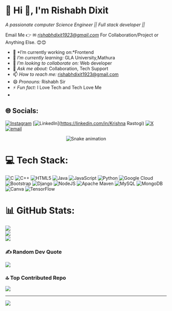 # 💫 Hi 👋, I'm Rishabh Dixit
*A passionate computer Science Engineer || Full stack developer ||*

Email Me 👉 ✉ *rishabhdixit1923@gmail.com* For Collaboration/Project or Anything Else. 😊😊

- 🔭 *I’m currently working on:*Frontend 
- 🌱 *I’m currently learning:* GLA University,Mathura
- 👯 *I’m looking to collaborate on:* Web developer
- 💬 *Ask me about:* Collaboration, Tech Support
- 📫 *How to reach me:* rishabhdixit1923@gmail.com
- 😄 *Pronouns:* Rishabh Sir
- ⚡ *Fun fact:* I Love Tech and Tech Love Me
- 

## 🌐 Socials:
 [![Instagram](https://img.shields.io/badge/Instagram-%23E4405F.svg?logo=Instagram&logoColor=white)](https://instagram.com/rastogi_sahab_001) [![LinkedIn](https://img.shields.io/badge/LinkedIn-%230077B5.svg?logo=linkedin&logoColor=white)](https://linkedin.com/in/Krishna Rastogi) [![X](https://img.shields.io/badge/X-black.svg?logo=X&logoColor=white)](https://x.com/@krishnaras16821) [![email](https://img.shields.io/badge/Email-D14836?logo=gmail&logoColor=white)](mailto:krishnarastogi844@gmail.com) 

<!-- Snake Game Repo View -->

<div align="center">
  <img src="https://profile-readme-generator.com/assets/snake.svg" alt="Snake animation" />
</div>

# 💻 Tech Stack:
![C](https://img.shields.io/badge/c-%2300599C.svg?style=for-the-badge&logo=c&logoColor=white) ![C++](https://img.shields.io/badge/c++-%2300599C.svg?style=for-the-badge&logo=c%2B%2B&logoColor=white) ![HTML5](https://img.shields.io/badge/html5-%23E34F26.svg?style=for-the-badge&logo=html5&logoColor=white) ![Java](https://img.shields.io/badge/java-%23ED8B00.svg?style=for-the-badge&logo=openjdk&logoColor=white) ![JavaScript](https://img.shields.io/badge/javascript-%23323330.svg?style=for-the-badge&logo=javascript&logoColor=%23F7DF1E) ![Python](https://img.shields.io/badge/python-3670A0?style=for-the-badge&logo=python&logoColor=ffdd54) ![Google Cloud](https://img.shields.io/badge/GoogleCloud-%234285F4.svg?style=for-the-badge&logo=google-cloud&logoColor=white) ![Bootstrap](https://img.shields.io/badge/bootstrap-%238511FA.svg?style=for-the-badge&logo=bootstrap&logoColor=white) ![Django](https://img.shields.io/badge/django-%23092E20.svg?style=for-the-badge&logo=django&logoColor=white) ![NodeJS](https://img.shields.io/badge/node.js-6DA55F?style=for-the-badge&logo=node.js&logoColor=white) ![Apache Maven](https://img.shields.io/badge/Apache%20Maven-C71A36?style=for-the-badge&logo=Apache%20Maven&logoColor=white) ![MySQL](https://img.shields.io/badge/mysql-4479A1.svg?style=for-the-badge&logo=mysql&logoColor=white) ![MongoDB](https://img.shields.io/badge/MongoDB-%234ea94b.svg?style=for-the-badge&logo=mongodb&logoColor=white) ![Canva](https://img.shields.io/badge/Canva-%2300C4CC.svg?style=for-the-badge&logo=Canva&logoColor=white) ![TensorFlow](https://img.shields.io/badge/TensorFlow-%23FF6F00.svg?style=for-the-badge&logo=TensorFlow&logoColor=white)
# 📊 GitHub Stats:
![](https://github-readme-stats.vercel.app/api?username=rastogi-sahab-001&theme=dark&hide_border=false&include_all_commits=true&count_private=false)<br/>
![](https://nirzak-streak-stats.vercel.app/?user=rastogi-sahab-001&theme=dark&hide_border=false)<br/>
![](https://github-readme-stats.vercel.app/api/top-langs/?username=rastogi-sahab-001&theme=dark&hide_border=false&include_all_commits=true&count_private=false&layout=compact)


### ✍ Random Dev Quote
![](https://quotes-github-readme.vercel.app/api?type=horizontal&theme=radical)

### 🔝 Top Contributed Repo
![](https://github-contributor-stats.vercel.app/api?username=rastogi-sahab-001&limit=5&theme=dark&combine_all_yearly_contributions=true)

---
[![](https://visitcount.itsvg.in/api?id=rastogi-sahab-001&icon=0&color=0)](https://visitcount.itsvg.in)

<!-- Proudly created with GPRM ( https://gprm.itsvg.in ) -->

<!--
*rastogi-sahab-001/rastogi-sahab-001* is a ✨ special ✨ repository because its README.md (this file) appears on your GitHub profile.

Here are some ideas to get you started:

- 🔭 I’m currently working on ...
- 🌱 I’m currently learning ...
- 👯 I’m looking to collaborate on ...
- 🤔 I’m looking for help with ...
- 💬 Ask me about ...
- 📫 How to reach me: ...
- 😄 Pronouns: ...
- ⚡ Fun fact: ...
-->
